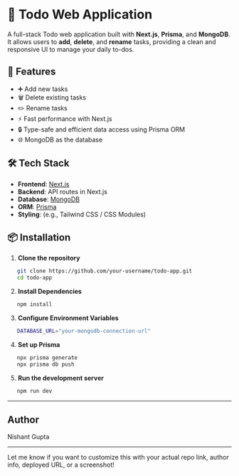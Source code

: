 # 📝 Todo Web Application

A full-stack Todo web application built with **Next.js**, **Prisma**, and **MongoDB**. It allows users to **add**, **delete**, and **rename** tasks, providing a clean and responsive UI to manage your daily to-dos.

## 🚀 Features

- ➕ Add new tasks
- 🗑️ Delete existing tasks
- ✏️ Rename tasks
- ⚡ Fast performance with Next.js
- 🔒 Type-safe and efficient data access using Prisma ORM
- 🌐 MongoDB as the database

## 🛠️ Tech Stack

- **Frontend**: [Next.js](https://nextjs.org/)
- **Backend**: API routes in Next.js
- **Database**: [MongoDB](https://www.mongodb.com/)
- **ORM**: [Prisma](https://www.prisma.io/)
- **Styling**: (e.g., Tailwind CSS / CSS Modules)

## 📦 Installation

1. **Clone the repository**
```bash
   git clone https://github.com/your-username/todo-app.git
   cd todo-app
```
2. **Install Dependencies**
```bash
   npm install
```
3. **Configure Environment Variables**
```bash
   DATABASE_URL="your-mongodb-connection-url"
```
4. **Set up Prisma**
```bash
   npx prisma generate
   npx prisma db push
```
5. **Run the development server**
```bash
   npm run dev
```

---

## Author
Nishant Gupta

---

Let me know if you want to customize this with your actual repo link, author info, deployed URL, or a screenshot!
